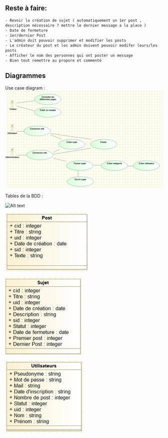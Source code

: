 Reste à faire:
--
	- Revoir la création de sujet ( automatiquement un 1er post , description nécessaire ? mettre le dernier message a la place )
	- Date de fermeture
	- 1er/dernier Post
	- L'admin doit pouvoir supprimer et modifier les posts
	- Le créateur du post et les admin doivent pouvoir modifer leurs/les posts
	- Afficher le nom des personnes qui ont poster un message
	- Bien tout remettre au propore et commenté
	
Diagrammes
--	

Use case diagram :
![Alt text](\Diagrammes/UseCaseScreenShot.png?raw=true "Use case diagram")

Tables de la BDD :

![Alt text](\Diagrammes/Tables_Catégorie.png?raw=true "Tables Catégorie")

![Alt text](\Diagrammes/Tables_Post.png?raw=true "Tables Post")

![Alt text](\Diagrammes/Tables_Sujet.png?raw=true "Tables Sujet")

![Alt text](\Diagrammes/Tables_Utilisateurs.png?raw=true "Tables Utilisateurs")
